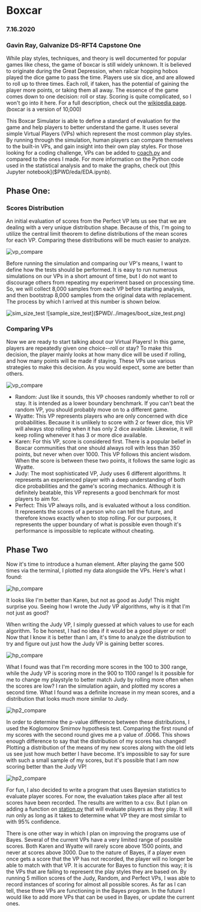 # Boxcar
### 7.16.2020
### Gavin Ray, Galvanize DS-RFT4 Capstone One


While play styles, techniques, and theory is well documented for popular games like chess, the game of boxcar is still widely unknown. It is believed to originate during the Great Depression, when railcar hopping hobos played the dice game to pass the time. Players use six dice, and are allowed to roll up to three times. Each roll, if taken, has the potential of gaining the player more points, or taking them all away. The essence of the game comes down to one decision: roll or stay. Scoring is quite complicated, so I won't go into it here. For a full description, check out the [wikipedia page](https://en.wikipedia.org/wiki/Dice_10000). (boxcar is a version of 10,000)

This Boxcar Simulator is able to define a standard of evaluation for the game and help players to better understand the game. It uses several simple Virtual Players (VPs) which represent the most common play styles. By running through the simulation, human players can compare themselves to the built-in VPs, and gain insight into their own play styles. For those looking for a coding challenge, VPs can be added to [coach.py]($PWD/src/coach.py) and compared to the ones I made. For more information on the Python code used in the statistical analysis and to make the graphs, check out [this Jupyter notebook]($PWD/eda/EDA.ipynb).  

## Phase One:

### Scores Distribution

An initial evaluation of scores from the Perfect VP lets us see that we are dealing with a very unique distribution shape. Because of this, I'm going to utilize the central limit theorem to define distributions of the mean scores for each VP. Comparing these distributions will be much easier to analyze. 

![vp_compare]($PWD/../images/vp_compare.png)


Before running the simulation and comparing our VP's means, I want to define how the tests should be performed. It is easy to run numerous simulations on our VPs in a short amount of time, but I do not want to discourage others from repeating my experiment based on processing time. So, we will collect 8,000 samples from each VP before starting analysis, and then bootstrap 8,000 samples from the original data with replacement. The process by which I arrived at this number is shown below.

![sim_size_test]($PWD/../images/sample_size_test.png) ![sample_size_test]($PWD/../images/boot_size_test.png)

### Comparing VPs

Now we are ready to start talking about our Virtual Players! In this game, players are repeatedly given one choice--roll or stay? To make this decision, the player mainly looks at how many dice will be used if rolling, and how many points will be made if staying. These VPs use various strategies to make this decision. As you would expect, some are better than others.

![vp_compare]($PWD/../images/vp_compare.png)

- Random: Just like it sounds, this VP chooses randomly whether to roll or stay. It is intended as a lower boundary benchmark. If you can't beat the random VP, you should probably move on to a different game. 
- Wyatte: This VP represents players who are only concerned with dice probabilities. Because it is unlikely to score with 2 or fewer dice, this VP will always stop rolling when it has only 2 dice available. Likewise, it will keep rolling whenever it has 3 or more dice available.
- Karen: For this VP, score is considered first. There is a popular belief in Boxcar communities that one should always roll with less than 350 points, but never when over 1000. This VP follows this ancient wisdom. When the score is between these two points, it follows the same logic as Wyatte.
- Judy: The most sophisticated VP, Judy uses 6 different algorithms. It represents an experienced player with a deep understanding of both dice probabilities and the game's scoring mechanics. Although it is definitely beatable, this VP represents a good benchmark for most players to aim for.
- Perfect: This VP always rolls, and is evaluated without a loss condition. It represents the scores of a person who can tell the future, and therefore knows exactly when to stop rolling. For our purposes, it represents the upper boundary of what is possible even though it's performance is impossible to replicate without cheating.

## Phase Two

Now it's time to introduce a human element. After playing the game 500 times via the terminal, I plotted my data alongside the VPs. Here's what I found:

![hp_compare]($PWD/../images/hp_compare.png)

It looks like I'm better than Karen, but not as good as Judy! This might surprise you. Seeing how I wrote the Judy VP algorithms, why is it that I'm not just as good? 

When writing the Judy VP, I simply guessed at which values to use for each algorithm. To be honest, I had no idea if it would be a good player or not! Now that I know it is better than I am, it's time to analyze the distribution to try and figure out just how the Judy VP is gaining better scores.

![hp_compare]($PWD/../images/hp_jd_compare.png)

What I found was that I'm recording more scores in the 100 to 300 range, while the Judy VP is scoring more in the 900 to 1100 range! Is it possible for me to change my playstyle to better match Judy by rolling more often when the scores are low? I ran the simulation again, and plotted my scores a second time. What I found was a definite increase in my mean scores, and a distribution that looks much more similar to Judy.

![hp2_compare]($PWD/../images/hp2_compare.png)

In order to determine the p-value difference between these distributions, I used the Koglomorov Smirnov hypothesis test. Comparing the first round of my scores with the second round gives me a p value of .0066. This shows enough difference to say that the distribution of my scores has changed! Plotting a distribution of the means of my new scores along with the old lets us see just how much better I have become. It's impossible to say for sure with such a small sample of my scores, but it's possible that I am now scoring better than the Judy VP!

![hp2_compare]($PWD/../images/hp3_compare.png)

For fun, I also decided to write a program that uses Bayesian statistics to evaluate player scores. For now, the evaluation takes place after all test scores have been recorded. The results are written to a csv. But I plan on adding a function on [station.py]($PWD/src/station.py) that will evaluate players as they play. It will run only as long as it takes to determine what VP they are most similar to with 95% confidence. 

There is one other way in which I plan on improving the programs use of Bayes. Several of the current VPs have a very limited range of possible scores. Both Karen and Wyatte will rarely score above 1500 points, and never at scores above 3000. Due to the nature of Bayes, if a player even once gets a score that the VP has not recorded, the player will no longer be able to match with that VP. It is accurate for Bayes to function this way; it is the VPs that are failing to represent the play styles they are based on. By running 5 million scores of the Judy, Random, and Perfect VPs, I was able to record instances of scoring for almost all possible scores. As far as I can tell, these three VPs are functioning in the Bayes program. In the future I would like to add more VPs that can be used in Bayes, or update the current ones.
